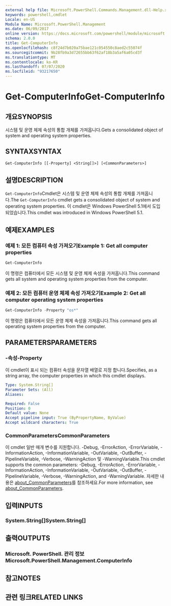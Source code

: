 ```yaml
---
external help file: Microsoft.PowerShell.Commands.Management.dll-Help.xml
keywords: powershell,cmdlet
Locale: en-US
Module Name: Microsoft.PowerShell.Management
ms.date: 06/09/2017
online version: https://docs.microsoft.com/powershell/module/microsoft.powershell.management/get-computerinfo?view=powershell-7.1&WT.mc_id=ps-gethelp
schema: 2.0.0
title: Get-ComputerInfo
ms.openlocfilehash: c8f24d7b020a75bae121c054550c8aed2c55074f
ms.sourcegitcommit: 9b28fb9a3d72655bb63f62af18b3a5af6a05cd3f
ms.translationtype: MT
ms.contentlocale: ko-KR
ms.lasthandoff: 07/07/2020
ms.locfileid: "93217650"
---
```

# <span data-ttu-id="2b3cc-103">Get-ComputerInfo</span><span class="sxs-lookup"><span data-stu-id="2b3cc-103">Get-ComputerInfo</span></span>

## <span data-ttu-id="2b3cc-104">개요</span><span class="sxs-lookup"><span data-stu-id="2b3cc-104">SYNOPSIS</span></span>
<span data-ttu-id="2b3cc-105">시스템 및 운영 체제 속성의 통합 개체를 가져옵니다.</span><span class="sxs-lookup"><span data-stu-id="2b3cc-105">Gets a consolidated object of system and operating system properties.</span></span>

## <span data-ttu-id="2b3cc-106">SYNTAX</span><span class="sxs-lookup"><span data-stu-id="2b3cc-106">SYNTAX</span></span>

```
Get-ComputerInfo [[-Property] <String[]>] [<CommonParameters>]
```

## <span data-ttu-id="2b3cc-107">설명</span><span class="sxs-lookup"><span data-stu-id="2b3cc-107">DESCRIPTION</span></span>

<span data-ttu-id="2b3cc-108">`Get-ComputerInfo`Cmdlet은 시스템 및 운영 체제 속성의 통합 개체를 가져옵니다.</span><span class="sxs-lookup"><span data-stu-id="2b3cc-108">The `Get-ComputerInfo` cmdlet gets a consolidated object of system and operating system properties.</span></span>
<span data-ttu-id="2b3cc-109">이 cmdlet은 Windows PowerShell 5.1에서 도입 되었습니다.</span><span class="sxs-lookup"><span data-stu-id="2b3cc-109">This cmdlet was introduced in Windows PowerShell 5.1.</span></span>

## <span data-ttu-id="2b3cc-110">예제</span><span class="sxs-lookup"><span data-stu-id="2b3cc-110">EXAMPLES</span></span>

### <span data-ttu-id="2b3cc-111">예제 1: 모든 컴퓨터 속성 가져오기</span><span class="sxs-lookup"><span data-stu-id="2b3cc-111">Example 1: Get all computer properties</span></span>

```powershell
Get-ComputerInfo
```

<span data-ttu-id="2b3cc-112">이 명령은 컴퓨터에서 모든 시스템 및 운영 체제 속성을 가져옵니다.</span><span class="sxs-lookup"><span data-stu-id="2b3cc-112">This command gets all system and operating system properties from the computer.</span></span>

### <span data-ttu-id="2b3cc-113">예제 2: 모든 컴퓨터 운영 체제 속성 가져오기</span><span class="sxs-lookup"><span data-stu-id="2b3cc-113">Example 2: Get all computer operating system properties</span></span>

```powershell
Get-ComputerInfo -Property "os*"
```

<span data-ttu-id="2b3cc-114">이 명령은 컴퓨터에서 모든 운영 체제 속성을 가져옵니다.</span><span class="sxs-lookup"><span data-stu-id="2b3cc-114">This command gets all operating system properties from the computer.</span></span>

## <span data-ttu-id="2b3cc-115">PARAMETERS</span><span class="sxs-lookup"><span data-stu-id="2b3cc-115">PARAMETERS</span></span>

### <span data-ttu-id="2b3cc-116">-속성</span><span class="sxs-lookup"><span data-stu-id="2b3cc-116">-Property</span></span>

<span data-ttu-id="2b3cc-117">이 cmdlet이 표시 되는 컴퓨터 속성을 문자열 배열로 지정 합니다.</span><span class="sxs-lookup"><span data-stu-id="2b3cc-117">Specifies, as a string array, the computer properties in which this cmdlet displays.</span></span>

```yaml
Type: System.String[]
Parameter Sets: (All)
Aliases:

Required: False
Position: 0
Default value: None
Accept pipeline input: True (ByPropertyName, ByValue)
Accept wildcard characters: True
```

### <span data-ttu-id="2b3cc-118">CommonParameters</span><span class="sxs-lookup"><span data-stu-id="2b3cc-118">CommonParameters</span></span>

<span data-ttu-id="2b3cc-119">이 cmdlet 일반 매개 변수를 지원합니다. -Debug, -ErrorAction, -ErrorVariable, -InformationAction, -InformationVariable, -OutVariable, -OutBuffer, -PipelineVariable, -Verbose, -WarningAction 및 -WarningVariable.</span><span class="sxs-lookup"><span data-stu-id="2b3cc-119">This cmdlet supports the common parameters: -Debug, -ErrorAction, -ErrorVariable, -InformationAction, -InformationVariable, -OutVariable, -OutBuffer, -PipelineVariable, -Verbose, -WarningAction, and -WarningVariable.</span></span> <span data-ttu-id="2b3cc-120">자세한 내용은 [about_CommonParameters](../Microsoft.PowerShell.Core/About/about_CommonParameters.md)를 참조하세요.</span><span class="sxs-lookup"><span data-stu-id="2b3cc-120">For more information, see [about_CommonParameters](../Microsoft.PowerShell.Core/About/about_CommonParameters.md).</span></span>

## <span data-ttu-id="2b3cc-121">입력</span><span class="sxs-lookup"><span data-stu-id="2b3cc-121">INPUTS</span></span>

### <span data-ttu-id="2b3cc-122">System.String[]</span><span class="sxs-lookup"><span data-stu-id="2b3cc-122">System.String[]</span></span>

## <span data-ttu-id="2b3cc-123">출력</span><span class="sxs-lookup"><span data-stu-id="2b3cc-123">OUTPUTS</span></span>

### <span data-ttu-id="2b3cc-124">Microsoft. PowerShell. 관리 정보</span><span class="sxs-lookup"><span data-stu-id="2b3cc-124">Microsoft.PowerShell.Management.ComputerInfo</span></span>

## <span data-ttu-id="2b3cc-125">참고</span><span class="sxs-lookup"><span data-stu-id="2b3cc-125">NOTES</span></span>

## <span data-ttu-id="2b3cc-126">관련 링크</span><span class="sxs-lookup"><span data-stu-id="2b3cc-126">RELATED LINKS</span></span>


